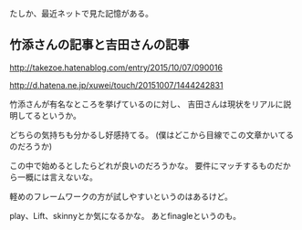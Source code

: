 
たしか、最近ネットで見た記憶がある。



## 竹添さんの記事と吉田さんの記事

http://takezoe.hatenablog.com/entry/2015/10/07/090016

http://d.hatena.ne.jp/xuwei/touch/20151007/1444242831


竹添さんが有名なところを挙げているのに対し、
吉田さんは現状をリアルに説明してるというか。


どちらの気持ちも分かるし好感持てる。
(僕はどこから目線でこの文章かいてるのだろうか)


この中で始めるとしたらどれが良いのだろうかな。
要件にマッチするものだから一概には言えないな。

軽めのフレームワークの方が試しやすいというのはあるけど。


play、Lift、skinnyとか気になるかな。
あとfinagleというのも。

